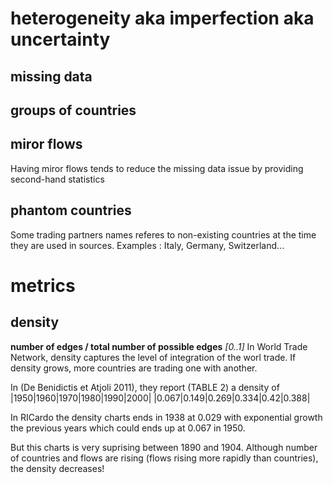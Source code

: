 


# heterogeneity aka imperfection aka uncertainty

## missing data

## groups of countries

## miror flows
Having miror flows tends to reduce the missing data issue by providing second-hand statistics

## phantom countries
Some trading partners names referes to non-existing countries at the time they are used in sources. 
Examples : Italy, Germany, Switzerland...

# metrics

## density

**number of edges / total number of possible edges**
*[0..1]*
In World Trade Network, density captures the level of integration of the worl trade. If density grows, more countries are trading one with another.

In (De Benidictis et Atjoli 2011), they report (TABLE 2) a density of 
|1950|1960|1970|1980|1990|2000|
|0.067|0.149|0.269|0.334|0.42|0.388|

In RICardo the density charts ends in 1938 at 0.029 with exponential growth the previous years which could ends up at 0.067 in 1950.

But this charts is very suprising between 1890 and 1904.
Although number of countries and flows are rising (flows rising more rapidly than countries), the density decreases!  
